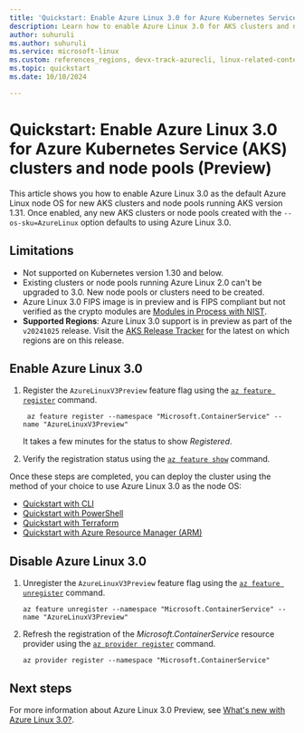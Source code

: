 ```yaml
---
title: 'Quickstart: Enable Azure Linux 3.0 for Azure Kubernetes Service clusters and node pools (Preview) '
description: Learn how to enable Azure Linux 3.0 for AKS clusters and node pools.
author: suhuruli
ms.author: suhuruli
ms.service: microsoft-linux
ms.custom: references_regions, devx-track-azurecli, linux-related-content
ms.topic: quickstart
ms.date: 10/10/2024

---
```

# Quickstart: Enable Azure Linux 3.0 for Azure Kubernetes Service (AKS) clusters and node pools (Preview)

This article shows you how to enable Azure Linux 3.0 as the default Azure Linux node OS for new AKS clusters and node pools running AKS version 1.31. Once enabled, any new AKS clusters or node pools created with the `--os-sku=AzureLinux` option defaults to using Azure Linux 3.0.

## Limitations

* Not supported on Kubernetes version 1.30 and below.
* Existing clusters or node pools running Azure Linux 2.0 can't be upgraded to 3.0. New node pools or clusters need to be created. 
* Azure Linux 3.0 FIPS image is in preview and is FIPS compliant but not verified as the crypto modules are [Modules in Process with NIST](https://csrc.nist.gov/Projects/Cryptographic-Module-Validation-Program/Modules-In-Process/IUT-List).
* **Supported Regions**: Azure Linux 3.0 support is in preview as part of the `v20241025` release. Visit the [AKS Release Tracker](https://releases.aks.azure.com/) for the latest on which regions are on this release. 

## Enable Azure Linux 3.0  

1. Register the `AzureLinuxV3Preview` feature flag using the [`az feature register`](/cli/azure/feature#az-feature-register) command.  

    ```azurecli-interactive  
     az feature register --namespace "Microsoft.ContainerService" --name "AzureLinuxV3Preview"  
    ```  

    It takes a few minutes for the status to show *Registered*.  

1. Verify the registration status using the [`az feature show`](/cli/azure/feature#az-feature-show) command.  

Once these steps are completed, you can deploy the cluster using the method of your choice to use Azure Linux 3.0 as the node OS: 

- [Quickstart with CLI](./quickstart-azure-cli.md)
- [Quickstart with PowerShell](./quickstart-azure-powershell.md)
- [Quickstart with Terraform](./quickstart-terraform.md)
- [Quickstart with Azure Resource Manager (ARM)](./quickstart-azure-resource-manager-template.md)

## Disable Azure Linux 3.0
1. Unregister the `AzureLinuxV3Preview` feature flag using the [`az feature unregister`](/cli/azure/feature#az-feature-unregister) command. 
    ```azurecli-interactive
    az feature unregister --namespace "Microsoft.ContainerService" --name "AzureLinuxV3Preview"
    ```
1. Refresh the registration of the *Microsoft.ContainerService* resource provider using the [`az provider register`](/cli/azure/provider#az-provider-register) command.
    ```azurecli-interactive
    az provider register --namespace "Microsoft.ContainerService"
    ```
## Next steps
For more information about Azure Linux 3.0 Preview, see [What's new with Azure Linux 3.0?](./intro-azure-linux.md).